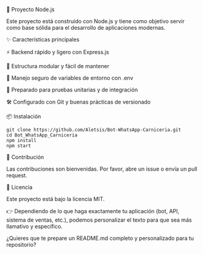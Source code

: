 🚀 Proyecto Node.js

Este proyecto está construido con Node.js y tiene como objetivo servir como base sólida para el desarrollo de aplicaciones modernas.

✨ Características principales

⚡ Backend rápido y ligero con Express.js

📂 Estructura modular y fácil de mantener

🔑 Manejo seguro de variables de entorno con .env

🧪 Preparado para pruebas unitarias y de integración

🛠️ Configurado con Git y buenas prácticas de versionado

📦 Instalación 
```
git clone https://github.com/Aletsis/Bot-WhatsApp-Carniceria.git 
cd Bot_WhatsApp_Carniceria 
npm install 
npm start
```

🤝 Contribución

Las contribuciones son bienvenidas. Por favor, abre un issue o envía un pull request.

📄 Licencia

Este proyecto está bajo la licencia MIT.

👉 Dependiendo de lo que haga exactamente tu aplicación (bot, API, sistema de ventas, etc.), podemos personalizar el texto para que sea más llamativo y específico.

¿Quieres que te prepare un README.md completo y personalizado para tu repositorio?